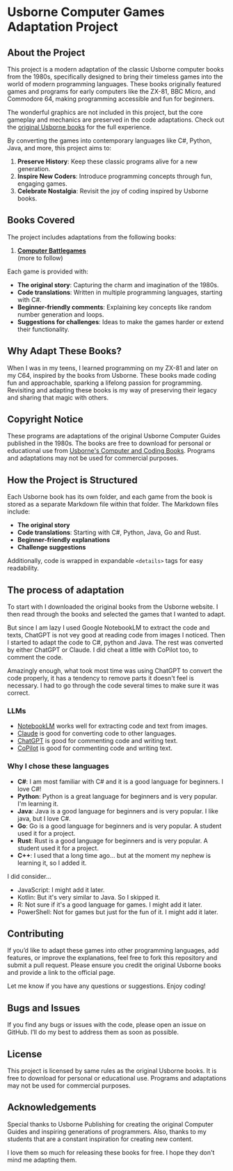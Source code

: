 # Usborne Computer Games Adaptation Project

## About the Project

This project is a modern adaptation of the classic Usborne computer books from the 1980s, specifically designed to bring their timeless games into the world of modern programming languages. These books originally featured games and programs for early computers like the ZX-81, BBC Micro, and Commodore 64, making programming accessible and fun for beginners.

The wonderful graphics are not included in this project, but the core gameplay and mechanics are preserved in the code adaptations. Check out the [original Usborne books](https://usborne.com/row/books/computer-and-coding-books) for the full experience.

By converting the games into contemporary languages like C#, Python, Java, and more, this project aims to:

1. **Preserve History**: Keep these classic programs alive for a new generation.
2. **Inspire New Coders**: Introduce programming concepts through fun, engaging games.
3. **Celebrate Nostalgia**: Revisit the joy of coding inspired by Usborne books.

## Books Covered

The project includes adaptations from the following books:

1. [**Computer Battlegames**](./computer_battlegames/readme.md)  
(more to follow)

Each game is provided with:

- **The original story**: Capturing the charm and imagination of the 1980s.
- **Code translations**: Written in multiple programming languages, starting with C#.
- **Beginner-friendly comments**: Explaining key concepts like random number generation and loops.
- **Suggestions for challenges**: Ideas to make the games harder or extend their functionality.

## Why Adapt These Books?

When I was in my teens, I learned programming on my ZX-81 and later on my C64, inspired by the books from Usborne. These books made coding fun and approachable, sparking a lifelong passion for programming. Revisiting and adapting these books is my way of preserving their legacy and sharing that magic with others.

## Copyright Notice

These programs are adaptations of the original Usborne Computer Guides published in the 1980s. The books are free to download for personal or educational use from [Usborne's Computer and Coding Books](https://usborne.com/row/books/computer-and-coding-books). Programs and adaptations may not be used for commercial purposes.

## How the Project is Structured

Each Usborne book has its own folder, and each game from the book is stored as a separate Markdown file within that folder. The Markdown files include:

- **The original story**
- **Code translations**: Starting with C#, Python, Java, Go and Rust.
- **Beginner-friendly explanations**
- **Challenge suggestions**

Additionally, code is wrapped in expandable `<details>` tags for easy readability.

## The process of adaptation

To start with I downloaded the original books from the Usborne website. I then read through the books and selected the games that I wanted to adapt.

But since I am lazy I used Google NotebookLM to extract the code and texts, ChatGPT is not vey good at reading code from images I noticed. Then I started to adapt the code to C#, python and Java. The rest was converted by either ChatGPT or Claude. I did cheat a little with CoPilot too, to comment the code.

Amazingly enough, what took most time was using ChatGPT to convert the code properly, it has a tendency to remove parts it doesn't feel is necessary. I had to go through the code several times to make sure it was correct.

### LLMs

- [NotebookLM](https://notebook.lm.goo.gle/) works well for extracting code and text from images.
- [Claude](https://claude.gg/) is good for converting code to other languages.
- [ChatGPT](https://app.inferkit.com/demo) is good for commenting code and writing text.
- [CoPilot](https://copilot.github.com/) is good for commenting code and writing text.

### Why I chose these languages

- **C#**: I am most familiar with C# and it is a good language for beginners. I love C#!
- **Python**: Python is a great language for beginners and is very popular. I'm learning it.
- **Java**: Java is a good language for beginners and is very popular. I like java, but I love C#.
- **Go**: Go is a good language for beginners and is very popular. A student used it for a project.
- **Rust**: Rust is a good language for beginners and is very popular. A student used it for a project.
- **C++**: I used that a long time ago... but at the moment my nephew is learning it, so I added it.

I did consider...

- JavaScript: I might add it later.
- Kotlin: But it's very similar to Java. So I skipped it.
- R: Not sure if it's a good language for games. I might add it later.
- PowerShell: Not for games but just for the fun of it. I might add it later.

## Contributing

If you’d like to adapt these games into other programming languages, add features, or improve the explanations, feel free to fork this repository and submit a pull request. Please ensure you credit the original Usborne books and provide a link to the official page.

Let me know if you have any questions or suggestions. Enjoy coding!

## Bugs and Issues

If you find any bugs or issues with the code, please open an issue on GitHub. I’ll do my best to address them as soon as possible.

## License

This project is licensed by same rules as the original Usborne books. It is free to download for personal or educational use. Programs and adaptations may not be used for commercial purposes.

## Acknowledgements

Special thanks to Usborne Publishing for creating the original Computer Guides and inspiring generations of programmers. Also, thanks to my students that are a constant inspiration for creating new content.

I love them so much for releasing these books for free. I hope they don't mind me adapting them.
